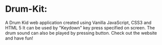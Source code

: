 # Drum-Kit: 
A Drum Kid web application created using Vanilla JavaScript, CSS3 and HTML 5
It can be used by "Keydown" key press specified  on screen. 
The drum sound can also be played by pressing button. 
Check out the website and have fun! 
